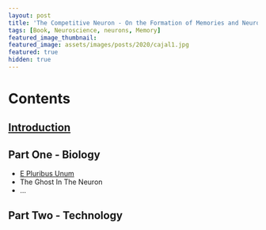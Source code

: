 ```yaml
---
layout: post
title: 'The Competitive Neuron - On the Formation of Memories and Neuronal Specialisation'
tags: [Book, Neuroscience, neurons, Memory]
featured_image_thumbnail:
featured_image: assets/images/posts/2020/cajal1.jpg
featured: true
hidden: true
---
```


# Contents
## [Introduction](https://lums.blog/introduction)

## Part One - Biology
* [E Pluribus Unum](https://lums.blog/e-pluribus-unum)
* The Ghost In The Neuron
* ...

## Part Two - Technology
